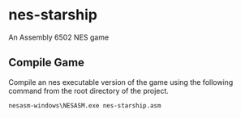 # nes-starship
An Assembly 6502 NES game

## Compile Game
Compile an nes executable version of the game using the following command from the root directory of the project.

```
nesasm-windows\NESASM.exe nes-starship.asm
```
